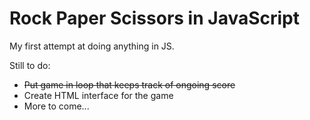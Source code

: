 Rock Paper Scissors in JavaScript
====================

My first attempt at doing anything in JS.

Still to do:

- ~~Put game in loop that keeps track of ongoing score~~
- Create HTML interface for the game
- More to come...
